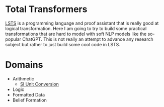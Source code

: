 # Total Transformers

[LSTS](https://andrew-johnson-4.github.io/lsts-tutorial/) is a programming language and proof assistant that is really good at logical transformation. Here I am going to try to build some practical transformations that are hard to model with soft NLP models like the so-popular ChatGPT. This is not really an attempt to advance any research subject but rather to just build some cool code in LSTS.

# Domains

- Arithmetic
  - [SI Unit Conversion](https://github.com/andrew-johnson-4/TotalTransformers/blob/main/math/units.tlc)
- Logic
- Formatted Data
- Belief Formation
